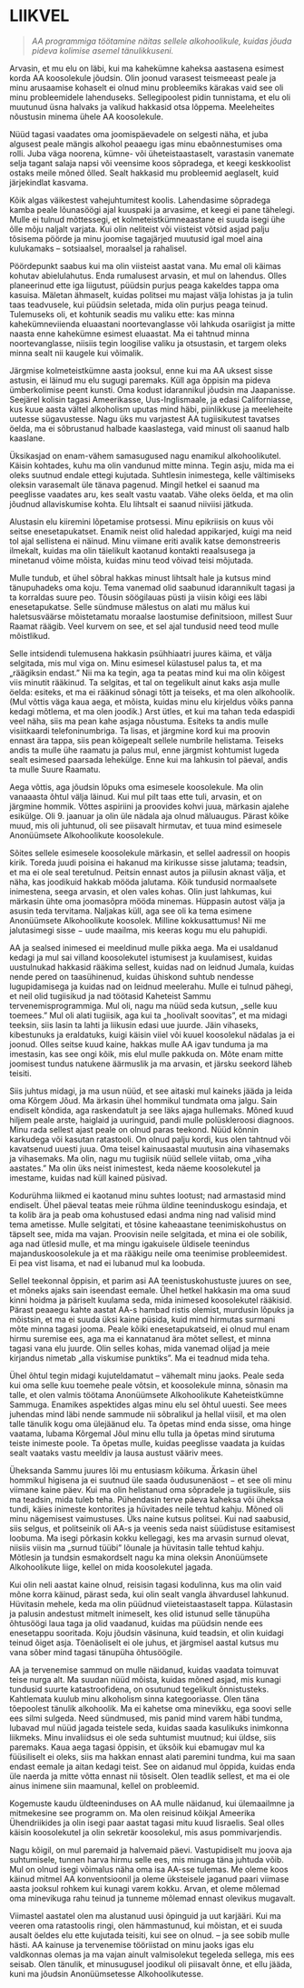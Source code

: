 # LIIKVEL

> *AA programmiga töötamine näitas sellele alkohoolikule, kuidas jõuda pideva kolimise asemel tänulikkuseni.*

Arvasin, et mu elu on läbi, kui ma kahekümne kaheksa aastasena esimest korda AA koosolekule jõudsin. Olin joonud varasest teismeeast peale ja minu arusaamise kohaselt ei olnud minu probleemiks kärakas vaid see oli minu probleemidele lahenduseks. Sellegipoolest pidin tunnistama, et elu oli muutunud üsna halvaks ja valikud hakkasid otsa lõppema. Meeleheites nõustusin minema ühele AA koosolekule.

Nüüd tagasi vaadates oma joomispäevadele on selgesti näha, et juba algusest peale mängis alkohol peaaegu igas minu ebaõnnestumises oma rolli. Juba väga noorena, kümne- või üheteistaastaselt, varastasin vanemate selja tagant salaja napsi või veensime koos sõpradega, et keegi keskkoolist ostaks meile mõned õlled. Sealt hakkasid mu probleemid aeglaselt, kuid järjekindlat kasvama.

Kõik algas väikestest vahejuhtumitest koolis. Lahendasime sõpradega kamba peale lõunasöögi ajal kuuspaki ja arvasime, et keegi ei pane tähelegi. Mulle ei tulnud mõttessegi, et kolmeteistkümneaastane ei suuda isegi ühe õlle mõju naljalt varjata. Kui olin neliteist või viisteist võtsid asjad palju tõsisema pöörde ja minu joomise tagajärjed muutusid igal moel aina kulukamaks – sotsiaalsel, moraalsel ja rahalisel.

Pöördepunkt saabus kui ma olin viisteist aastat vana. Mu emal oli käimas kohutav abielulahutus. Enda rumalusest arvasin, et mul on lahendus. Olles planeerinud ette iga liigutust, püüdsin purjus peaga kakeldes tappa oma kasuisa. Mäletan ähmaselt, kuidas politsei mu majast välja lohistas ja ja tulin taas teadvusele, kui püüdsin seletada, mida olin purjus peaga teinud. Tulemuseks oli, et kohtunik seadis mu valiku ette: kas minna kahekümneviienda eluaastani noortevanglasse või lahkuda osariigist ja mitte naasta enne kahekümne esimest eluaastat. Ma ei tahtnud minna noortevanglasse, niisiis tegin loogilise valiku ja otsustasin, et targem oleks minna sealt nii kaugele kui võimalik.

Järgmise kolmeteistkümne aasta jooksul, enne kui ma AA uksest sisse astusin, ei läinud mu elu sugugi paremaks. Küll aga õppisin ma pideva ümberkolimise peent kunsti. Oma kodust idarannikul jõudsin ma Jaapanisse. Seejärel kolisin tagasi Ameerikasse, Uus-Inglismaale, ja edasi Californiasse, kus kuue aasta vältel alkoholism uputas mind häbi, piinlikkuse ja meeleheite uutesse sügavustesse. Nagu üks mu varjastest AA tugiisikutest tavatses öelda, ma ei sõbrustanud halbade kaaslastega, vaid minust oli saanud halb kaaslane.

Üksikasjad on enam-vähem samasugused nagu enamikul alkohoolikutel. Käisin kohtades, kuhu ma olin vandunud mitte minna. Tegin asju, mida ma ei oleks suutnud endale ettegi kujutada. Suhtlesin inimestega, kelle vältimiseks oleksin varasemalt üle tänava pagenud. Mingil hetkel ei saanud ma peeglisse vaadates aru, kes sealt vastu vaatab. Vähe oleks öelda, et ma olin jõudnud allaviskumise kohta. Elu lihtsalt ei saanud niiviisi jätkuda.

Alustasin elu kiiremini lõpetamise protsessi. Minu epikriisis on kuus või seitse enesetapukatset. Enamik neist olid haledad appikarjed, kuigi ma neid tol ajal sellistena ei näinud. Minu viimane eriti avalik katse demonstreeris ilmekalt, kuidas ma olin täielikult kaotanud kontakti reaalsusega ja minetanud võime mõista, kuidas minu teod võivad teisi mõjutada.

Mulle tundub, et ühel sõbral hakkas minust lihtsalt hale ja kutsus mind tänupuhadeks oma koju. Tema vanemad olid saabunud idarannikult tagasi ja ta korraldas suure peo. Tõusin söögilauas püsti ja viisin kõigi ees läbi enesetapukatse. Selle sündmuse mälestus on alati mu mälus kui haletsusväärse mõistetamatu moraalse laostumise definitsioon, millest Suur Raamat räägib. Veel kurvem on see, et sel ajal tundusid need teod mulle mõistlikud.

Selle intsidendi tulemusena hakkasin psühhiaatri juures käima, et välja selgitada, mis mul viga on. Minu esimesel külastusel palus ta, et ma „räägiksin endast.” Nii ma ka tegin, aga ta peatas mind kui ma olin kõigest viis minutit rääkinud. Ta selgitas, et tal on tegelikult ainut kaks asja mulle öelda: esiteks, et ma ei rääkinud sõnagi tõtt ja teiseks, et ma olen alkohoolik. (Mul võttis väga kaua aega, et mõista, kuidas minu elu kirjeldus võiks panna kedagi mõtlema, et ma olen joodik.) Arst ütles, et kui ma tahan teda edaspidi veel näha, siis ma pean kahe asjaga nõustuma. Esiteks ta andis mulle visiitkaardi telefoninumbriga. Ta lisas, et järgmine kord kui ma proovin ennast ära tappa, siis pean kõigepealt sellele numbrile helistama. Teiseks andis ta mulle ühe raamatu ja palus mul, enne järgmist kohtumist lugeda sealt esimesed paarsada lehekülge. Enne kui ma lahkusin tol päeval, andis ta mulle Suure Raamatu.

Aega võttis, aga jõudsin lõpuks oma esimesele koosolekule. Ma olin vanaaasta õhtul välja läinud. Kui mul pilt taas ette tuli, arvasin, et on järgmine hommik. Võttes aspiriini ja proovides kohvi juua, märkasin ajalehe esikülge. Oli 9. jaanuar ja olin üle nädala aja olnud mäluaugus. Pärast kõike muud, mis oli juhtunud, oli see piisavalt hirmutav, et tuua mind esimesele Anonüümsete Alkohoolikute koosolekule.

Sõites sellele esimesele koosolekule märkasin, et sellel aadressil on hoopis kirik. Toreda juudi poisina ei hakanud ma kirikusse sisse jalutama; teadsin, et ma ei ole seal teretulnud. Peitsin ennast autos ja piilusin aknast välja, et näha, kas joodikuid hakkab mööda jalutama. Kõik tundusid normaalsete inimestena, seega arvasin, et olen vales kohas. Olin just lahkumas, kui märkasin ühte oma joomasõpra mööda minemas. Hüppasin autost välja ja asusin teda tervitama. Naljakas küll, aga see oli ka tema esimene Anonüümsete Alkohoolikute koosolek. Milline kokkusattumus! Nii me jalutasimegi sisse − uude maailma, mis keeras kogu mu elu pahupidi.

AA ja sealsed inimesed ei meeldinud mulle pikka aega. Ma ei usaldanud kedagi ja mul sai villand koosolekutel istumisest ja kuulamisest, kuidas uustulnukad hakkasid rääkima sellest, kuidas nad on leidnud Jumala, kuidas nende pered on taasühinenud, kuidas ühiskond suhtub nendesse lugupidamisega ja kuidas nad on leidnud meelerahu. Mulle ei tulnud pähegi, et neil olid tugiisikud ja nad töötasid Kaheteist Sammu tervenemisprogrammiga. Mul oli, nagu ma nüüd seda kutsun, „selle kuu toemees.” Mul oli alati tugiisik, aga kui ta „hoolivalt soovitas”, et ma midagi teeksin, siis lasin ta lahti ja liikusin edasi uue juurde. Jäin vihaseks, kibestunuks ja eraldatuks, kuigi käisin viiel või kuuel koosolekul nädalas ja ei joonud. Olles seitse kuud kaine, hakkas mulle AA igav tunduma ja ma imestasin, kas see ongi kõik, mis elul mulle pakkuda on. Mõte enam mitte joomisest tundus natukene äärmuslik ja ma arvasin, et järsku seekord läheb teisiti.

Siis juhtus midagi, ja ma usun nüüd, et see aitaski mul kaineks jääda ja leida oma Kõrgem Jõud. Ma ärkasin ühel hommikul tundmata oma jalgu. Sain endiselt kõndida, aga raskendatult ja see läks ajaga hullemaks. Mõned kuud hiljem peale arste, haiglaid ja uuringuid, pandi mulle polüskleroosi diagnoos. Minu rada sellest ajast peale on olnud paras teekond. Nüüd kõnnin karkudega või kasutan ratastooli. On olnud palju kordi, kus olen tahtnud või kavatsenud uuesti juua. Oma teisel kainusaastal muutusin aina vihasemaks ja vihasemaks. Ma olin, nagu mu tugiisik nüüd sellele viitab, oma „viha aastates.” Ma olin üks neist inimestest, keda näeme koosolekutel ja imestame, kuidas nad küll kained püsivad.

Kodurühma liikmed ei kaotanud minu suhtes lootust; nad armastasid mind endiselt. Ühel päeval teatas meie rühma üldine teeninduskogu esindaja, et ta kolib ära ja peab oma kohustused edasi andma ning nad valisid mind tema ametisse. Mulle selgitati, et tõsine kaheaastane teenimiskohustus on täpselt see, mida ma vajan. Proovisin neile selgitada, et mina ei ole sobilik, aga nad ütlesid mulle, et ma mingu igakuisele üldisele teenindus majanduskoosolekule ja et ma rääkigu neile oma teenimise probleemidest. Ei pea vist lisama, et nad ei lubanud mul ka loobuda.

Sellel teekonnal õppisin, et parim asi AA teenistuskohustuste juures on see, et mõneks ajaks sain iseendast eemale. Ühel hetkel hakkasin ma oma suud kinni hoidma ja päriselt kuulama seda, mida inimesed koosolekutel rääkisid. Pärast peaaegu kahte aastat AA-s hambad ristis olemist, murdusin lõpuks ja mõistsin, et ma ei suuda üksi kaine püsida, kuid mind hirmutas surmani mõte minna tagasi jooma. Peale kõiki enesetapukatseid, ei olnud mul enam hirmu suremise ees, aga ma ei kannatanud ära mõtet sellest, et minna tagasi vana elu juurde. Olin selles kohas, mida vanemad olijad ja meie kirjandus nimetab „alla viskumise punktiks”. Ma ei teadnud mida teha.

Ühel õhtul tegin midagi kujuteldamatut – vähemalt minu jaoks. Peale seda kui oma selle kuu toemehe peale võtsin, et koosolekule minna, sõnasin ma talle, et olen valmis töötama Anonüümsete Alkohoolikute Kaheteistkümne Sammuga. Enamikes aspektides algas minu elu sel õhtul uuesti. See mees juhendas mind läbi nende sammude nii sõbralikul ja hellal viisil, et ma olen talle tänulik kogu oma ülejäänud elu. Ta õpetas mind enda sisse, oma hinge vaatama, lubama Kõrgemal Jõul minu ellu tulla ja õpetas mind sirutuma teiste inimeste poole. Ta õpetas mulle, kuidas peeglisse vaadata ja kuidas sealt vaataks vastu meeldiv ja lausa austust vääriv mees.

Üheksanda Sammu juures lõi mu entusiasm kõikuma. Ärkasin ühel hommikul higisena ja ei suutnud üle saada õudusunenäost − et see oli minu viimane kaine päev. Kui ma olin helistanud oma sõpradele ja tugiisikule, siis ma teadsin, mida tuleb teha. Pühendasin terve päeva kaheksa või üheksa tundi, käies inimeste kontorites ja hüvitades neile tehtud kahju. Mõned oli minu nägemisest vaimustuses. Üks naine kutsus politsei. Kui nad saabusid, siis selgus, et politseinik oli AA-s ja veenis seda naist süüdistuse esitamisest loobuma. Ma isegi põrkasin kokku kellegagi, kes ma arvasin surnud olevat, niisiis viisin ma „surnud tüübi” lõunale ja hüvitasin talle tehtud kahju. Mõtlesin ja tundsin esmakordselt nagu ka mina oleksin Anonüümsete Alkohoolikute liige, kellel on mida koosolekutel jagada.

Kui olin neli aastat kaine olnud, reisisin tagasi kodulinna, kus ma olin vaid mõne korra käinud, pärast seda, kui olin sealt vangla ähvardusel lahkunud. Hüvitasin mehele, keda ma olin püüdnud viieteistaastaselt tappa. Külastasin ja palusin andestust mitmelt inimeselt, kes olid istunud selle tänupüha õhtusöögi laua taga ja olid vaadanud, kuidas ma püüdsin nende ees enesetappu sooritada. Koju jõudsin väsinuna, kuid teadsin, et olin kuidagi teinud õiget asja. Tõenäoliselt ei ole juhus, et järgmisel aastal kutsus mu vana sõber mind tagasi tänupüha õhtusöögile.

AA ja tervenemise sammud on mulle näidanud, kuidas vaadata toimuvat teise nurga alt. Ma suudan nüüd mõista, kuidas mõned asjad, mis kunagi tundusid suurte katastroofidena, on osutunud tegelikult õnnistusteks. Kahtlemata kuulub minu alkoholism sinna kategooriasse. Olen täna tõepoolest tänulik alkohoolik. Ma ei kahetse oma minevikku, ega soovi selle ees silmi sulgeda. Need sündmused, mis panid mind varem häbi tundma, lubavad mul nüüd jagada teistele seda, kuidas saada kasulikuks inimkonna liikmeks. Minu invaliidsus ei ole seda suhtumist muutnud; kui üldse, siis paremaks. Kaua aega tagasi õppisin, et üksõik kui ebamugav mul ka füüsiliselt ei oleks, siis ma hakkan ennast alati paremini tundma, kui ma saan endast eemale ja aitan kedagi teist. See on aidanud mul õppida, kuidas enda üle naerda ja mitte võtta ennast nii tõsiselt. Olen teadlik sellest, et ma ei ole ainus inimene siin maamunal, kellel on probleemid.

Kogemuste kaudu üldteeninduses on AA mulle näidanud, kui ülemaailmne ja mitmekesine see programm on. Ma olen reisinud kõikjal Ameerika Ühendriikides ja olin isegi paar aastat tagasi mitu kuud Iisraelis. Seal olles käisin koosolekutel ja olin sekretär koosolekul, mis asus pommivarjendis.

Nagu kõigil, on mul paremaid ja halvemaid päevi. Vastupidiselt mu joova aja suhtumisele, tunnen harva hirmu selle ees, mis minuga täna juhtuda võib. Mul on olnud isegi võimalus näha oma isa AA-sse tulemas. Me oleme koos käinud mitmel AA konventsioonil ja oleme üksteisele jaganud paari viimase aasta jooksul rohkem kui kunagi varem kokku. Arvan, et oleme mõlemad oma minevikuga rahu teinud ja tunneme mõlemad ennast olevikus mugavalt.

Viimastel aastatel olen ma alustanud uusi õpinguid ja uut karjääri. Kui ma veeren oma ratastoolis ringi, olen hämmastunud, kui mõistan, et ei suuda ausalt öeldes elu ette kujutada teisiti, kui see on olnud. – ja see sobib mulle hästi. AA kainuse ja tervenemise tööriistad on minu jaoks igas elu valdkonnas olemas ja ma vajan ainult valmisolekut tegeleda sellega, mis ees seisab. Olen tänulik, et minusugusel joodikul oli piisavalt õnne, et ellu jääda, kuni ma jõudsin Anonüümsetesse Alkohoolikutesse.
